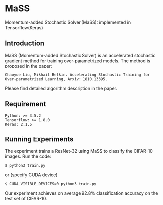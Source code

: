 # MaSS
Momentum-added Stochastic Solver (MaSS): implemented in Tensorflow(Keras)

## Introduction
MaSS (Momentum-added Stochastic Solver) is an accelerated stochastic gradient method for training over-parametrized models.
The method is proposed in the paper:

    Chaoyue Liu, Mikhail Belkin. Accelerating Stochastic Training for Over-parametrized Learning, Arxiv: 1810.13395.


Please find detailed algorithm description in the paper.

## Requirement
    Python: >= 3.5.2
    Tensorflow: >= 1.8.0
    Keras: 2.1.5

## Running Experiments
The experiment trains a ResNet-32 using MaSS to classify the CIFAR-10 images. Run the code:
    
    $ python3 train.py
  
or (specify CUDA device)

    $ CUDA_VISIBLE_DEVICES=0 python3 train.py
    
Our experiment achieves on average 92.8% classification accuracy on the test set of CIFAR-10.
